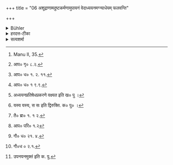 +++
title = "06 अशूद्राणामदुष्टकर्मणामुपायनं वेदाध्ययनमग्न्याधेयम् फलवन्ति"

+++

<details><summary>Bühler</summary>

6. (For all these), excepting Śūdras and those who have committed bad actions, (are ordained) the initiation, the study of the Veda, and the kindling of [^3]  the sacred fire; and (their) works are productive of rewards (in this world and the next).


[^3]:  Manu II, 35.
</details>

<details><summary>हरदत्त-टीका</summary>

## सूत्रम्
अशूद्राणामदुष्टकर्मणामुपायनं वेदाध्ययनमग्न्याधेयं
फलवन्ति च कर्माणि ॥ ६ ॥
## टिप्पनी
शूद्रवर्जितानां त्रयाणां वर्णानाम् अदुष्टकर्मणाम् उपायनादयो धर्माः । **उपायनम्** उपनयनम् ।  

नात्र त्रैवर्णिकानाम् उपनयादि विधीयते, प्राप्तत्वात् ।  
नापि शूद्राणां प्रतिषिध्यते, प्राप्त्यभावात् ।  
तथा हि-उपनयन तावद् गृह्ये [^५]  
'गर्भाष्टमेषु ब्राह्मणमुपनयीते'त्यादिना त्रैवर्णिकानामेव विहितम् । 
इहापि तथैव विधास्यते । 

अध्ययनमपि [^६]'उपेतस्याचार्यकुले ब्रह्मचारिवास' इत्यारभ्य विधानात्  
अनुपनीतस्य शूद्रस्याप्राप्तमेव । 

किं च [^७] 'श्मशानवच्छूद्रपतिता'विति [^८]अध्ययननिषेधो वक्ष्यते ।  
[^९]यस्य समीपे नाध्येयं स कथं स्वयमध्येतुमर्हति ।  

[^५]: आप० गृ० ८.२.  

[^६]: आप० ध० १. २. ११.  

[^७]: आप० ध० १ ९.९.  

[^८]: अध्ययनप्रतिषेधप्रकरणे वक्ष्यत इति ख० पु ।  

[^९]: यस्य यस्य, स सः इति द्विरुक्ति. क० पु० ।  

अग्न्याधेयम् अपि[^१०]'वसन्ता ब्राह्मण' इत्यादि त्रैवर्णिकानामेव विहितम्।  

**फलवन्ति** चाग्निहोत्रादीनि **कर्माणि** [^११]  
'स त्रयाणां वर्णाना'मित्युक्तत्वात् त्रैवर्णिकानामेव नियतानि ।  
विद्याग्न्यभावाच् च शूद्राणाम् अप्रसक्तानि ।  
उक्तो विद्याग्न्यभावः।  

तस्माद् **दुष्ट-कर्म**-प्रतिषेधार्थं सूत्रम् । यथा शास्त्रान्तरे-[^१२]

> 'द्विजातिकर्मभ्यो हानिः पतनम्' 

इति ।

[^१०]: तै० ब्रा० १. १ २.  

[^११]: आप० परि० १.२  

[^१२]: गौ० ध० २१. ४.  

अप्रतिषेधे तु दुष्ट-कर्मणाम् अप्य् अधिकारो भवत्य् एव ।+++(5)+++  
'फलवन्ति च कर्माणी'त्य् अभिधानात्,  
क्रियते इति कर्मेति निर्वचनात् । [^१]  

'प्रागुपनयनात् कामचारवादभक्ष' इति गौतमस्मरणं  
ब्रह्महत्यादि-महापातक-व्यतिरिक्त-विषयम् इत्य्  
अनुपेतस्यापि दुष्टकर्मत्व-सम्भवात्  
अदुष्टकर्मणा[^२]मित्युक्तम् । शूद्रप्रतिषेधस्तु प्राप्तानुवादः ॥ ६ ॥  

[^१]: गौ०ध ० २.१.  

[^२]: उपनयनमुक्तं इति क. पु.
</details>

<details><summary>सत्यशर्मा</summary>

Between 1200-1400 CE, a different version of Āpastambadharmasūtra 1.1.6 'अशूद्राणामदुष्टकर्मणामुपायनं..' emerged with the omission of 'अ' of 'अशूद्राणाम्'. 

Screenshots from Smṛtikaumudī and Harihara's comm. on Pāraskaragṛhyasūtra. Both take 'शूद्राणाम्' to denote Rathakāra.
</details>
